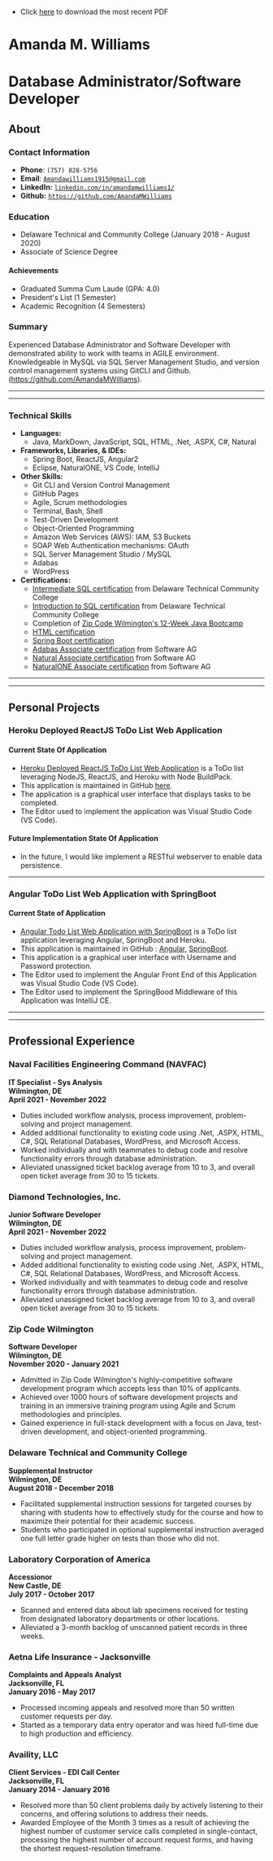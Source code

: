 * Click [here](./AmandaMWilliamsPortfolio.pdf) to download the most recent PDF

# Amanda M. Williams  
# Database Administrator/Software Developer  
## About  


### Contact Information  
* **Phone**: `(757) 828-5756 `
* **Email**: [`Amandawilliams1915@gmail.com`](mailto:Amandawilliams1915@gmail.com)
* **LinkedIn:** [`linkedin.com/in/amandamwilliams1/`](https://linkedin.com/in/amandamwilliams1/)
* **Github:** [`https://github.com/AmandaMWilliams`](https://github.com/AmandaMWilliams)


### Education 
* Delaware Technical and Community College (January 2018 - August 2020)
* Associate of Science Degree

#### Achievements
* Graduated Summa Cum Laude (GPA: 4.0)
* President's List (1 Semester)
* Academic Recognition (4 Semesters)


### Summary
Experienced Database Administrator and Software Developer with demonstrated ability to work with teams in AGILE environment. Knowledgeable in MySQL via SQL Server Management Studio, and version control management systems using GitCLI and Github. (https://github.com/AmandaMWilliams).
<!--
Dedicated, lifelong learner who is motivated by solving problems and a strong desire to make a positive impact by creating code as a Software Developer. Major experience lies in customer service and working in cross-functional teams bringing about fundamental change and process improvement.
-->

<hr><hr>


### Technical Skills
* **Languages:**
  * Java, MarkDown, JavaScript, SQL, HTML, .Net, .ASPX, C#, Natural
* **Frameworks, Libraries, & IDEs:**
  * Spring Boot, ReactJS, Angular2
  * Eclipse, NaturalONE, VS Code, IntelliJ
* **Other Skills:**
  * Git CLI and Version Control Management
  * GitHub Pages
  * Agile, Scrum methodologies
  * Terminal, Bash, Shell
  * Test-Driven Development
  * Object-Oriented Programming
  * Amazon Web Services (AWS): IAM, S3 Buckets
  * SOAP Web Authentication mechanisms: OAuth
  * SQL Server Management Studio / MySQL
  * Adabas
  * WordPress
* **Certifications:**
  * [Intermediate SQL certification](./SQLCert2.pdf) from Delaware Technical Community College  
  * [Introduction to SQL certification](./SQLCert1.pdf) from Delaware Technical Community College  
  * Completion of [Zip Code Wilmington's 12-Week Java Bootcamp](./ZipCodeWilmingtonCertification.pdf)
  * [HTML certification](./HTMLCert.pdf)  
  * [Spring Boot certification](./Spring_Boot_Cert.pdf)
  * [Adabas Associate certification](./AdabasCert.pdf) from Software AG
  * [Natural Associate certification](./NaturalCert.pdf) from Software AG
  * [NaturalONE Associate certification](./NaturalONECert.pdf) from Software AG
  

<hr><hr>


## Personal Projects


### Heroku Deployed ReactJS ToDo List Web Application

#### Current State Of Application
* [Heroku Deployed ReactJS ToDo List Web Application](https://todolist-react-williams.herokuapp.com/) is a ToDo list leveraging NodeJS, ReactJS, and Heroku with Node BuildPack.  
* This application is maintained in GitHub [here](https://github.com/AmandaMWilliams/ReactToDoList).  
* The application is a graphical user interface that displays tasks to be completed.  
* The Editor used to implement the application was Visual Studio Code (VS Code).  

#### Future Implementation State Of Application
* In the future, I would like implement a RESTful webserver to enable data persistence.  

<hr>

### Angular ToDo List Web Application with SpringBoot

#### Current State of Application
* [Angular Todo List Web Application with SpringBoot](https://todolist-angular-williams.herokuapp.com/) is a ToDo list application leveraging Angular, SpringBoot and Heroku.
* This application is maintained in GitHub : [Angular](https://github.com/AmandaMWilliams/AngularToDoList), [SpringBoot](https://github.com/AmandaMWilliams/RESTful-services).
* This application is a graphical user interface with Username and Password protection.
* The Editor used to implement the Angular Front End of this Application was Visual Studio Code (VS Code).
* The Editor used to implement the SpringBood Middleware of this Application was IntelliJ CE.

<!--
### First Solo Project


#### Current State Of Application
* The _[First Solo Project](https://github.com/AmandaMWilliams/FirstSoloProject)_ is an interactive storybook based on Little Red Ridinghood
  * The application has a console for input and a console-display for printing output in the terminal.
  
  
#### Future Implementation State Of Application
* Graphical User Interface (GUI)



### Casino App
* Collaborated with a team of five to develop a suite of four casino-style games using Java. Personally, developed the Testing implementations for each game, and generated the BlackJack gameplay methods. Managed and resolved all GitHub merge conflicts. [www.github.com/ZCW-Java6dot2/cats-casino](http://www.github.com/ZCW-Java6dot2/cats-casino)
-->


<hr><hr>


## Professional Experience

### Naval Facilities Engineering Command (NAVFAC)
 **IT Specialist - Sys Analysis**  
 **Wilmington, DE**  
 **April 2021 - November 2022**  
* Duties included workflow analysis, process improvement, problem-solving and project management.
*	Added additional functionality to existing code using .Net, .ASPX, HTML, C#, SQL Relational Databases, WordPress, and Microsoft Access.
*	Worked individually and with teammates to debug code and resolve functionality errors through database administration.
*	Alleviated unassigned ticket backlog average from 10 to 3, and overall open ticket average from 30 to 15 tickets.

### Diamond Technologies, Inc.
 **Junior Software Developer**  
 **Wilmington, DE**  
 **April 2021 - November 2022**  
* Duties included workflow analysis, process improvement, problem-solving and project management.
*	Added additional functionality to existing code using .Net, .ASPX, HTML, C#, SQL Relational Databases, WordPress, and Microsoft Access.
*	Worked individually and with teammates to debug code and resolve functionality errors through database administration.
*	Alleviated unassigned ticket backlog average from 10 to 3, and overall open ticket average from 30 to 15 tickets.

### Zip Code Wilmington
 **Software Developer**  
 **Wilmington, DE**  
 **November 2020 - January 2021**  
* Admitted in Zip Code Wilmington's highly-competitive software development program which accepts less than 10% of applicants.
* Achieved over 1000 hours of software development projects and training in an immersive training program using Agile and Scrum methodologies and principles.
* Gained experience in full-stack development with a focus on Java, test-driven development, and object-oriented programming.

### Delaware Technical and Community College
 **Supplemental Instructor**  
 **Wilmington, DE**  
 **August 2018 - December 2018**  
* Facilitated supplemental instruction sessions for targeted courses by sharing with students how to effectively study for the course and how to maximize their potential for their academic success.
* Students who participated in optional supplemental instruction averaged one full letter grade higher on tests than those who did not.

### Laboratory Corporation of America
 **Accessionor**  
 **New Castle, DE**  
 **July 2017 - October 2017**  
* Scanned and entered data about lab specimens received for testing from designated laboratory departments or other locations.
* Alleviated a 3-month backlog of unscanned patient records in three weeks.

### Aetna Life Insurance - Jacksonville
 **Complaints and Appeals Analyst**  
 **Jacksonville, FL**  
 **January 2016 - May 2017**  
* Processed incoming appeals and resolved more than 50 written customer requests per day.
* Started as a temporary data entry operator and was hired full-time due to high production and efficiency.

### Availity, LLC 
 **Client Services - EDI Call Center**  
 **Jacksonville, FL**  
 **January 2014 - January 2016**  
* Resolved more than 50 client problems daily by actively listening to their concerns, and offering solutions to address their needs.
* Awarded Employee of the Month 3 times as a result of achieving the highest number of customer service calls completed in single-contact, processing the highest number of account request forms, and having the shortest request-resolution timeframe.
